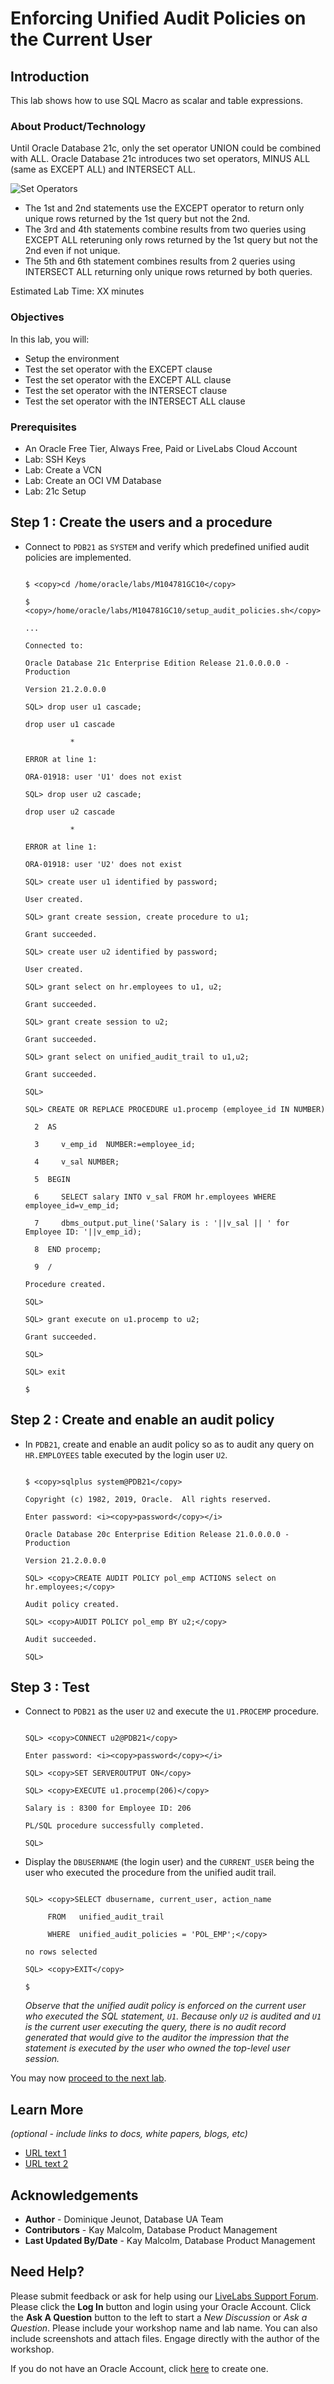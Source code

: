 # Enforcing Unified Audit Policies on the Current User

## Introduction
This lab shows how to use SQL Macro as scalar and table expressions.

### About Product/Technology
Until Oracle Database 21c, only the set operator UNION could be combined with ALL. Oracle Database 21c introduces two set operators, MINUS ALL (same as EXCEPT ALL) and INTERSECT ALL.

 ![Set Operators](images/set-operators.png "Set Operators")

- The 1st and 2nd statements use the EXCEPT operator to return only unique rows returned by the 1st query but not the 2nd.  
- The 3rd and 4th statements combine results from two queries using EXCEPT ALL reteruning only rows returned by the 1st query but not the 2nd even if not unique.
- The 5th and 6th statement combines results from 2 queries using INTERSECT ALL returning only unique rows returned by both queries.


Estimated Lab Time: XX minutes

### Objectives
In this lab, you will:
* Setup the environment
* Test the set operator with the EXCEPT clause
* Test the set operator with the EXCEPT ALL clause
* Test the set operator with the INTERSECT clause
* Test the set operator with the INTERSECT ALL clause

### Prerequisites

* An Oracle Free Tier, Always Free, Paid or LiveLabs Cloud Account
* Lab: SSH Keys
* Lab: Create a VCN
* Lab: Create an OCI VM Database
* Lab: 21c Setup


## Step 1 : Create the users and a procedure

- Connect to `PDB21` as `SYSTEM` and verify which predefined unified audit policies are implemented.

  
  ```
  
  $ <copy>cd /home/oracle/labs/M104781GC10</copy>
  
  $ <copy>/home/oracle/labs/M104781GC10/setup_audit_policies.sh</copy>
  
  ...
  
  Connected to:
  
  Oracle Database 21c Enterprise Edition Release 21.0.0.0.0 - Production
  
  Version 21.2.0.0.0
  
  SQL> drop user u1 cascade;
  
  drop user u1 cascade
  
            *
  
  ERROR at line 1:
  
  ORA-01918: user 'U1' does not exist
  
  SQL> drop user u2 cascade;
  
  drop user u2 cascade
  
            *
  
  ERROR at line 1:
  
  ORA-01918: user 'U2' does not exist
  
  SQL> create user u1 identified by password;
  
  User created.
  
  SQL> grant create session, create procedure to u1;
  
  Grant succeeded.
  
  SQL> create user u2 identified by password;
  
  User created.
  
  SQL> grant select on hr.employees to u1, u2;
  
  Grant succeeded.
  
  SQL> grant create session to u2;
  
  Grant succeeded.
  
  SQL> grant select on unified_audit_trail to u1,u2;
  
  Grant succeeded.
  
  SQL>
  
  SQL> CREATE OR REPLACE PROCEDURE u1.procemp (employee_id IN NUMBER)
  
    2  AS
  
    3     v_emp_id  NUMBER:=employee_id;
  
    4     v_sal NUMBER;
  
    5  BEGIN
  
    6     SELECT salary INTO v_sal FROM hr.employees WHERE employee_id=v_emp_id;
  
    7     dbms_output.put_line('Salary is : '||v_sal || ' for Employee ID: '||v_emp_id);
  
    8  END procemp;
  
    9  /
  
  Procedure created.
  
  SQL>
  
  SQL> grant execute on u1.procemp to u2;
  
  Grant succeeded.
  
  SQL>
  
  SQL> exit
  
  $
  
  ```

## Step 2 : Create and enable an audit policy 

- In `PDB21`, create and enable an audit policy so as to audit any query on `HR.EMPLOYEES` table executed by the login user `U2`.

  
  ```
  
  $ <copy>sqlplus system@PDB21</copy>
  
  Copyright (c) 1982, 2019, Oracle.  All rights reserved.
  
  Enter password: <i><copy>password</copy></i>
  
  Oracle Database 20c Enterprise Edition Release 21.0.0.0.0 - Production
  
  Version 21.2.0.0.0
  
  SQL> <copy>CREATE AUDIT POLICY pol_emp ACTIONS select on hr.employees;</copy>
  
  Audit policy created.
  
  SQL> <copy>AUDIT POLICY pol_emp BY u2;</copy>
  
  Audit succeeded.
  
  SQL> 
  
  ```

## Step 3 : Test

- Connect to `PDB21` as the user `U2` and execute the `U1.PROCEMP` procedure.

  
  ```
  
  SQL> <copy>CONNECT u2@PDB21</copy>
  
  Enter password: <i><copy>password</copy></i>
  
  SQL> <copy>SET SERVEROUTPUT ON</copy>
  
  SQL> <copy>EXECUTE u1.procemp(206)</copy>
  
  Salary is : 8300 for Employee ID: 206
  
  PL/SQL procedure successfully completed.
  
  SQL> 
  
  ```

- Display the `DBUSERNAME` (the login user) and the `CURRENT_USER` being the user who executed the procedure from the unified audit trail.

  
  ```
  
  SQL> <copy>SELECT dbusername, current_user, action_name
  
       FROM   unified_audit_trail
  
       WHERE  unified_audit_policies = 'POL_EMP';</copy>
  
  no rows selected
  
  SQL> <copy>EXIT</copy>
  
  $
  
  ```
  
  *Observe that the unified audit policy is enforced on the current user who executed the SQL statement, `U1`. Because only `U2` is audited and `U1` is the current user executing the query, there is no audit record generated that would give to the auditor the impression that the statement is executed by the user who owned the top-level user session.*
  
You may now [proceed to the next lab](#next).

## Learn More

*(optional - include links to docs, white papers, blogs, etc)*

* [URL text 1](http://docs.oracle.com)
* [URL text 2](http://docs.oracle.com)

## Acknowledgements
* **Author** - Dominique Jeunot, Database UA Team
* **Contributors** -  Kay Malcolm, Database Product Management
* **Last Updated By/Date** -  Kay Malcolm, Database Product Management

## Need Help?
Please submit feedback or ask for help using our [LiveLabs Support Forum](https://community.oracle.com/tech/developers/categories/livelabsdiscussions). Please click the **Log In** button and login using your Oracle Account. Click the **Ask A Question** button to the left to start a *New Discussion* or *Ask a Question*.  Please include your workshop name and lab name.  You can also include screenshots and attach files.  Engage directly with the author of the workshop.

If you do not have an Oracle Account, click [here](https://profile.oracle.com/myprofile/account/create-account.jspx) to create one.
